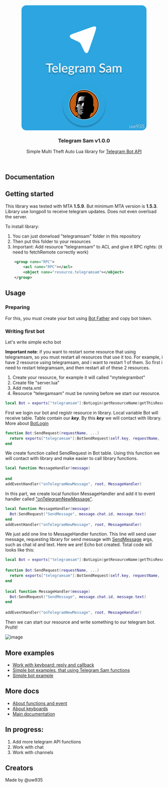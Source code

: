 <br>
<p align="center">
  <img align="center" src="logo.png">
  <h3 align="center">Telegram Sam v1.0.0</h3>
  <p align="center">Simple Multi Theft Auto Lua library for <a href="https://core.telegram.org/bots/api">Telegram Bot API</a><p>
</p>
<br> 

## Documentation

## Getting started
This library was tested with MTA <b>1.5.9</b>. But minimum MTA version is <b>1.5.3</b>. 
Library use longpoll to receive telegram updates. Does not even overload the server. 

To install library:

1. You can just donwload "telegramsam" folder in this repository
2. Then put this folder to your resources
3. Important: Add resource "telegramsam" to ACL and give it RPC rights: (it need to fetchRemote correctly work)

```xml
    <group name="RPC">
        <acl name="RPC"></acl>
        <object name="resource.telegramsam"></object>
    </group>
```

## Usage
### Preparing
For this, you must create your bot using <a href="https://t.me/BotFather">Bot Father</a> and copy bot token.

### Writing first bot 
Let's write simple echo bot

**Important note**: if you want to restart some resource that using telegramsam, so you must restart all resources that use it too. For example, i have 2 resource using telegramsam, and i want to restart 1 of them. So first i need to restart telegramsam, and then restart all of these 2 resources.

1. Create your resource, for example it will called "mytelegrambot"
2. Create file "server.lua"
3. Add meta.xml
4. Resource "telergamsam" must be running before we start our resource.

```Lua
local Bot = exports["telegramsam"]:BotLogin(getResourceName(getThisResource()), "yourtokenhere"))
```

First we login our bot and registr resource in library. Local variable Bot will receive table. Table contain our ***key***. By this ***key*** we will contact with library. More about [BotLogin](https://github.com/uw935/mta-telegram-sam/blob/master/docs/docs_main.md#botlogin)

```Lua
function Bot:SendRequest(requestName, ...)
  return exports["telegramsam"]:BotSendRequest(self.key, requestName, ...)
end
```

We create function called SendRequest in Bot table. Using this function we will contact with library and make easier to call library functions.

```Lua
local function MessageHandler(message)
  
end
addEventHandler("onTelegramNewMessage", root, MessageHandler)
```

In this part, we create local function MessageHandler and add it to event handler called ["onTelegramNewMessage"](https://github.com/uw935/mta-telegram-sam/blob/master/docs/docs_main.md#ontelegramnewmessage).

```Lua
local function MessageHandler(message)
  Bot:SendRequest("SendMessage", message.chat.id, message.text)
end
addEventHandler("onTelegramNewMessage", root, MessageHandler)
```

We just add one line to MessageHandler function. This line will send user message, requesting library for send message with [SendMessage](https://github.com/uw935/mta-telegram-sam/blob/master/docs/docs_functions.md#sendmessage) args, such as chat id and text.
Here we are! Echo bot created. Total code will looks like this:

```Lua
local Bot = exports["telegramsam"]:BotLogin(getResourceName(getThisResource()), "yourtokenhere")

function Bot:SendRequest(requestName, ...)
  return exports["telegramsam"]:BotSendRequest(self.key, requestName, ...)
end

local function MessageHandler(message)
  Bot:SendRequest("SendMessage", message.chat.id, message.text)
end

addEventHandler("onTelegramNewMessage", root, MessageHandler)
```

Then we can start our resource and write something to our telegram bot. Profit!

![image](https://github.com/uw935/mta-telegram-sam/assets/74175088/e9be6d1d-4c28-4480-96b9-a904144b088d)

## More examples

+ <a href="https://github.com/uw935/mta-telegram-sam/tree/master/examples/keyboard">Work with keyboard: reply and callback</a>
+ <a href="https://github.com/uw935/mta-telegram-sam/tree/master/examples/functions">Simple bot examples, that using Telegram Sam functions</a>
+ <a href="https://github.com/uw935/mta-telegram-sam/tree/master/examples/simple_bot">Simple bot example</a>

## More docs
+ <a href="https://github.com/uw935/mta-telegram-sam/blob/master/docs/docs_functions.md">About functions and event</a>
+ <a href="https://github.com/uw935/mta-telegram-sam/blob/master/docs/docs_keyboards.md">About keyboards</a>
+ <a href="https://github.com/uw935/mta-telegram-sam/blob/master/docs/docs_main.md">Main documentation</a>

## In progress:

1. Add more telegram API functions
2. Work with chat
3. Work with channels

## Creators

Made by @uw935

